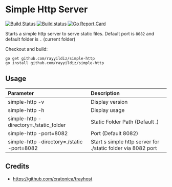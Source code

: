 Simple Http Server
===

[![Build Status](http://img.shields.io/travis/rayyildiz/simple-http.svg?style=flat-square)](https://travis-ci.org/rayyildiz/simple-http)
[![Build status](https://ci.appveyor.com/api/projects/status/8r09df5s71j3r036?svg=true)](https://ci.appveyor.com/project/rayyildiz/simple-http)
[![Go Report Card](https://goreportcard.com/badge/github.com/rayyildiz/simple-http)](https://goreportcard.com/report/github.com/rayyildiz/simple-http)

Starts a simple http server to serve static files. Default port is ```8082``` and default folder is ```.``` (current folder)

Checkout and build:

    go get github.com/rayyildiz/simple-http
    go install github.com/rayyildiz/simple-http

Usage
---

| Parameter                                  | Description                                                  |
|:-------------------------------------------|:-------------------------------------------------------------|
| simple-http -v                             | Display version                                              |
| simple-http -h                             | Display usage                                                |
| simple-http -directory=./static_folder     | Static Folder Path (Default .)                               |
| simple-http -port=8082                     | Port (Default 8082)                                          |
| simple-http -directory=./static -port=8082 | Start s simple http server for ./static folder via 8082 port |


Credits
---

* https://github.com/cratonica/trayhost